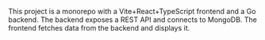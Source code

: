 <!-- Use this file to provide workspace-specific custom instructions to Copilot. For more details, visit https://code.visualstudio.com/docs/copilot/copilot-customization#_use-a-githubcopilotinstructionsmd-file -->

This project is a monorepo with a Vite+React+TypeScript frontend and a Go backend. The backend exposes a REST API and connects to MongoDB. The frontend fetches data from the backend and displays it.
